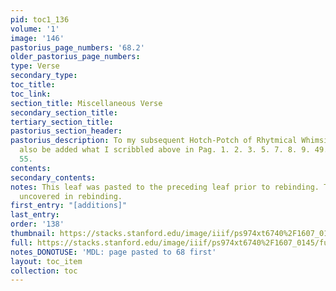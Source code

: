 ```yaml
---
pid: toc1_136
volume: '1'
image: '146'
pastorius_page_numbers: '68.2'
older_pastorius_page_numbers: 
type: Verse
secondary_type: 
toc_title: 
toc_link: 
section_title: Miscellaneous Verse
secondary_section_title: 
tertiary_section_title: 
pastorius_section_header: 
pastorius_description: To my subsequent Hotch-Potch of Rhytmical Whimsies there may
  also be added what I scribbled above in Pag. 1. 2. 3. 5. 7. 8. 9. 49. 50. 51. 54.
  55.
contents: 
secondary_contents: 
notes: This leaf was pasted to the preceding leaf prior to rebinding. The recto was
  uncovered in rebinding.
first_entry: "[additions]"
last_entry: 
order: '138'
thumbnail: https://stacks.stanford.edu/image/iiif/ps974xt6740%2F1607_0145/full/100,/0/default.jpg
full: https://stacks.stanford.edu/image/iiif/ps974xt6740%2F1607_0145/full/full/0/default.jpg
notes_DONOTUSE: 'MDL: page pasted to 68 first'
layout: toc_item
collection: toc
---
```


